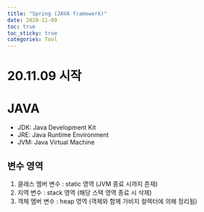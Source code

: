 ```yaml
---
title: "Spring (JAVA framework)"
date: 2020-11-09
toc: true
toc_sticky: true
categories: Tool
---
```


# 20.11.09 시작

# JAVA
- JDK: Java Development Kit
- JRE: Java Runtime Environment
- JVM: Java Virtual Machine

## 변수 영역
1. 클래스 멤버 변수 : static 영역 (JVM 종료 시까지 존재)
2. 지역 변수 : stack 영역 (해당 스택 영역 종료 시 삭제)
3. 객체 멤버 변수 : heap 영역 (객체와 함께 가비지 컬렉터에 의해 정리됨)
